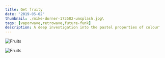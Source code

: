 ```yaml
---
title: Get fruity
date: "2019-05-02"
thumbnail: ./mike-dorner-173502-unsplash.jpg\
tags: [vaporwave,retrowave,future-funk]
description: A deep investigation into the pastel properties of colourful fruit and their psychological effects on hamsters
---
```


![Fruits](./mike-dorner-173503-unsplash.jpg)

<div class="kg-card kg-image-card kg-width-wide">

![Fruits](./mike-dorner-173504-unsplash.jpg)

</div>